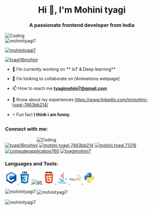 <h1 align="center">Hi 👋, I'm Mohini tyagi</h1>
<h3 align="center">A passionate frontend developer from India</h3>
<img align="right" alt="Coding" width="900" src="https://github.com/Mohinityagi7/webpage-using-in-HTML-and-CSS/blob/main/1625438651120.jpg">

<p align="left"> <img src="https://komarev.com/ghpvc/?username=mohinityagi7&label=Profile%20views&color=0e75b6&style=flat" alt="mohinityagi7" /> </p>

<p align="left"> <a href="https://github.com/ryo-ma/github-profile-trophy"><img src="https://github-profile-trophy.vercel.app/?username=mohinityagi7" alt="mohinityagi7" /></a> </p>

<p align="left"> <a href="https://twitter.com/tyagi16mohini" target="blank"><img src="https://img.shields.io/twitter/follow/tyagi16mohini?logo=twitter&style=for-the-badge" alt="tyagi16mohini" /></a> </p>

- 🔭 I’m currently working on ** IoT & Deep learning**

- 👯 I’m looking to collaborate on [Animations webpage]

- 📫 How to reach me **tyagimohini7@gmail.com**

- 📄 Know about my experiences https://www.linkedin.com/in/mohini-tyagi-7463bb214/

- ⚡ Fun fact **I think i am funny.**

<h3 align="left">Connect with me:</h3>
<img align="right" alt="Coding" width="400" src="https://cdn.dribbble.com/users/2646423/screenshots/5507196/computer.gif">
<p align="left">
<a href="https://twitter.com/tyagi16mohini" target="blank"><img align="center" src="https://raw.githubusercontent.com/rahuldkjain/github-profile-readme-generator/master/src/images/icons/Social/twitter.svg" alt="tyagi16mohini" height="30" width="40" /></a>
<a href="https://linkedin.com/in/mohini-tyagi-7463bb214" target="blank"><img align="center" src="https://raw.githubusercontent.com/rahuldkjain/github-profile-readme-generator/master/src/images/icons/Social/linked-in-alt.svg" alt="mohini-tyagi-7463bb214" height="30" width="40" /></a>
<a href="https://fb.com/mohini.tyagi.71216" target="blank"><img align="center" src="https://raw.githubusercontent.com/rahuldkjain/github-profile-readme-generator/master/src/images/icons/Social/facebook.svg" alt="mohini.tyagi.71216" height="30" width="40" /></a>
<a href="https://instagram.com/computerapplication760" target="blank"><img align="center" src="https://raw.githubusercontent.com/rahuldkjain/github-profile-readme-generator/master/src/images/icons/Social/instagram.svg" alt="computerapplication760" height="30" width="40" /></a>
<a href="https://www.hackerrank.com/tyagimohini7" target="blank"><img align="center" src="https://raw.githubusercontent.com/rahuldkjain/github-profile-readme-generator/master/src/images/icons/Social/hackerrank.svg" alt="tyagimohini7" height="30" width="40" /></a>
</p>

<h3 align="left">Languages and Tools:</h3>
<p align="left"> <a href="https://www.cprogramming.com/" target="_blank"> <img src="https://raw.githubusercontent.com/devicons/devicon/master/icons/c/c-original.svg" alt="c" width="40" height="40"/> </a> <a href="https://www.w3schools.com/css/" target="_blank"> <img src="https://raw.githubusercontent.com/devicons/devicon/master/icons/css3/css3-original-wordmark.svg" alt="css3" width="40" height="40"/> </a> <a href="https://git-scm.com/" target="_blank"> <img src="https://www.vectorlogo.zone/logos/git-scm/git-scm-icon.svg" alt="git" width="40" height="40"/> </a> <a href="https://www.w3.org/html/" target="_blank"> <img src="https://raw.githubusercontent.com/devicons/devicon/master/icons/html5/html5-original-wordmark.svg" alt="html5" width="40" height="40"/> </a> <a href="https://www.java.com" target="_blank"> <img src="https://raw.githubusercontent.com/devicons/devicon/master/icons/java/java-original.svg" alt="java" width="40" height="40"/> </a> <a href="https://www.mysql.com/" target="_blank"> <img src="https://raw.githubusercontent.com/devicons/devicon/master/icons/mysql/mysql-original-wordmark.svg" alt="mysql" width="40" height="40"/> </a> <a href="https://www.python.org" target="_blank"> <img src="https://raw.githubusercontent.com/devicons/devicon/master/icons/python/python-original.svg" alt="python" width="40" height="40"/> </a> </p>

<p><img align="left" src="https://github-readme-stats.vercel.app/api/top-langs?username=mohinityagi7&show_icons=true&locale=en&layout=compact" alt="mohinityagi7" /></p>

<p>&nbsp;<img align="center" src="https://github-readme-stats.vercel.app/api?username=mohinityagi7&show_icons=true&locale=en" alt="mohinityagi7" /></p>

<p><img align="center" src="https://github-readme-streak-stats.herokuapp.com/?user=mohinityagi7&" alt="mohinityagi7" /></p>

